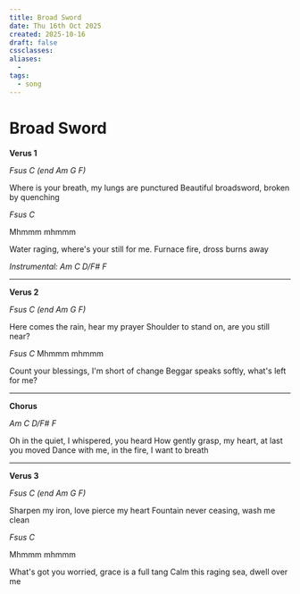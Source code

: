 ```yaml
---
title: Broad Sword
date: Thu 16th Oct 2025
created: 2025-10-16
draft: false
cssclasses:
aliases: 
  - 
tags: 
  - song
---
```

# Broad Sword
**Verus 1**

*Fsus C (end Am G F)*

Where is your breath, my lungs are punctured
Beautiful broadsword, broken by quenching

*Fsus C*

Mhmmm mhmmm

Water raging, where's your still for me.
Furnace fire, dross burns away

*Instrumental: Am C D/F# F*

---
**Verus 2**

*Fsus C (end Am G F)*

Here comes the rain, hear my prayer
Shoulder to stand on, are you still near?

*Fsus C*
Mhmmm mhmmm

Count your blessings, I'm short of change
Beggar speaks softly, what's left for me?

---
**Chorus**

*Am C D/F# F*

Oh in the quiet, I whispered, you heard
How gently grasp, my heart, at last you moved
Dance with me, in the fire, I want to breath

---
**Verus 3**

*Fsus C (end Am G F)*

Sharpen my iron, love pierce my heart
Fountain never ceasing, wash me clean

*Fsus C*

Mhmmm mhmmm

What's got you worried, grace is a full tang
Calm this raging sea, dwell over me